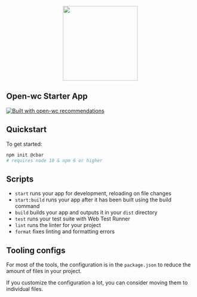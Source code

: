 <p align="center">
  <img width="200" src="https://open-wc.org/hero.png"></img>
</p>

## Open-wc Starter App

[![Built with open-wc recommendations](https://img.shields.io/badge/built%20with-open--wc-blue.svg)](https://github.com/open-wc)

## Quickstart

To get started:

```bash
npm init @cbar
# requires node 10 & npm 6 or higher
```

## Scripts

- `start` runs your app for development, reloading on file changes
- `start:build` runs your app after it has been built using the build command
- `build` builds your app and outputs it in your `dist` directory
- `test` runs your test suite with Web Test Runner
- `lint` runs the linter for your project
- `format` fixes linting and formatting errors

## Tooling configs

For most of the tools, the configuration is in the `package.json` to reduce the amount of files in your project.

If you customize the configuration a lot, you can consider moving them to individual files.
